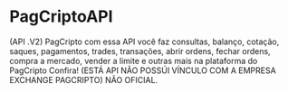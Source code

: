 # PagCriptoAPI
(API .V2) PagCripto com essa API você faz consultas, balanço, cotação, saques, pagamentos, trades, transações, abrir ordens, fechar ordens, compra a mercado, vender a limite e outras mais na plataforma do PagCripto Confira! (ESTÁ API NÃO POSSÚI VÍNCULO COM A EMPRESA EXCHANGE PAGCRIPTO) NÃO OFICIAL.

